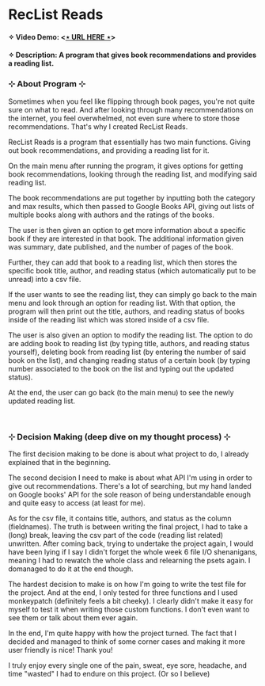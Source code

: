 # **RecList Reads**
#### ✧ Video Demo:  <[⋆ URL HERE ⋆](https://youtu.be/oX4MW5lBW6E)>
#### ✧ Description: A program that gives book recommendations and provides a reading list.


### ⊹ About Program ⊹

Sometimes when you feel like flipping through book pages, you're not quite sure on what to read. And after looking through many recommendations on the internet, you feel overwhelmed, not even sure where to store those recommendations. That's why I created RecList Reads.

RecList Reads is a program that essentially has two main functions. Giving out book recommendations, and providing a reading list for it.

On the main menu after running the program, it gives options for getting book recommendations, looking through the reading list, and modifying said reading list.

The book recommendations are put together by inputting both the category and max results, which then passed to Google Books API, giving out lists of multiple books along with authors and the ratings of the books.

The user is then given an option to get more information about a specific book if they are interested in that book. The additional information given was summary, date published, and the number of pages of the book.

Further, they can add that book to a reading list, which then stores the specific book title, author, and reading status (which automatically put to be unread) into a csv file.

If the user wants to see the reading list, they can simply go back to the main menu and look through an option for reading list. With that option, the program will then print out the title, authors, and reading status of books inside of the reading list which was stored inside of a csv file.

The user is also given an option to modify the reading list. The option to do are adding book to reading list (by typing title, authors, and reading status yourself), deleting book from reading list (by entering the number of said book on the list), and changing reading status of a certain book (by typing number associated to the book on the list and typing out the updated status).

At the end, the user can go back (to the main menu) to see the newly updated reading list.

<br/>


### ⊹ Decision Making (deep dive on my thought process) ⊹

The first decision making to be done is about what project to do, I already explained that in the beginning.

The second decision I need to make is about what API I'm using in order to give out recommendations. There's a lot of searching, but my hand landed on Google books' API for the sole reason of being understandable enough and quite easy to access (at least for me).

As for the csv file, it contains title, authors, and status as the column (fieldnames). The truth is between writing the final project, I had to take a (long) break, leaving the csv part of the code (reading list related) unwritten. After coming back, trying to undertake the project again, I would have been lying if I say I didn't forget the whole week 6 file I/O shenanigans, meaning I had to rewatch the whole class and relearning the psets again. I domanaged to do it at the end though.

The hardest decision to make is on how I'm going to write the test file for the project. And at the end, I only tested for three functions and I used monkeypatch (definitely feels a bit cheeky). I clearly didn't make it easy for myself to test it when writing those custom functions. I don't even want to see them or talk about them ever again.

In the end, I'm quite happy with how the project turned. The fact that I decided and managed to think of some corner cases and making it more user friendly is nice! Thank you!

I truly enjoy every single one of the pain, sweat, eye sore, headache, and time "wasted" I had to endure on this project. (Or so I believe)

